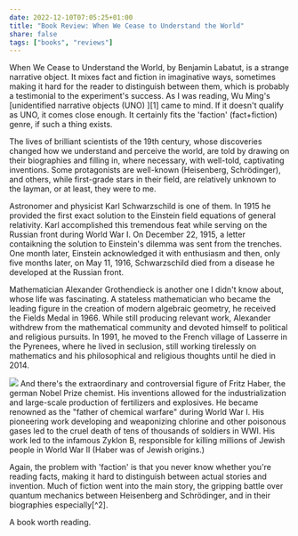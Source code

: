 ```yaml
---
date: 2022-12-10T07:05:25+01:00
title: "Book Review: When We Cease to Understand the World"
share: false
tags: ["books", "reviews"]
---
```

When We Cease to Understand the World, by Benjamin Labatut, is a strange
narrative object. It mixes fact and fiction in imaginative ways, sometimes
making it hard for the reader to distinguish between them, which is probably a
testimonial to the experiment's success. As I was reading, Wu Ming's
[unidentified narrative objects (UNO) ][1] came to mind. If it doesn't qualify
as UNO, it comes close enough. It certainly fits the 'faction' (fact+fiction)
genre, if such a thing exists.

The lives of brilliant scientists of the 19th century, whose discoveries
changed how we understand and perceive the world, are told by drawing on their
biographies and filling in, where necessary, with well-told, captivating
inventions. Some protagonists are well-known (Heisenberg, Schrödinger), and
others, while first-grade stars in their field, are relatively unknown to the
layman, or at least, they were to me.

Astronomer and physicist Karl Schwarzschild is one of them. In 1915 he provided
the first exact solution to the Einstein field equations of general relativity.
Karl accomplished this tremendous feat while serving on the Russian front
during World War I. On December 22, 1915, a letter contaikning the solution to
Einstein's dilemma was sent from the trenches. One month later, Einstein
acknowledged it with enthusiasm and then, only five months later, on May 11,
1916, Schwarzschild died from a disease he developed at the Russian front.

Mathematician Alexander Grothendieck is another one I didn't know about, whose
life was fascinating. A stateless mathematician who became the leading figure
in the creation of modern algebraic geometry, he received the Fields Medal in
1966. While still producing relevant work, Alexander withdrew from the
mathematical community and devoted himself to political and religious pursuits.
In 1991, he moved to the French village of Lasserre in the Pyrenees, where he
lived in seclusion, still working tirelessly on mathematics and his
philosophical and religious thoughts until he died in 2014.

![](/images/quando-abbiamo-smesso-di-capire-il-mondo.jpg#right)
And there's the extraordinary and controversial figure of Fritz Haber, the
german Nobel Prize chemist. His inventions allowed for the industrialization
and large-scale production of fertilizers and explosives. He became renowned as
the "father of chemical warfare" during World War I. His pioneering work
developing and weaponizing chlorine and other poisonous gases led to the cruel
death of tens of thousands of soldiers in WWI. His work led to the infamous
Zyklon B, responsible for killing millions of Jewish people in World War II
(Haber was of Jewish origins.)

Again, the problem with 'faction' is that you never know whether you're reading
facts, making it hard to distinguish between actual stories and invention. Much
of fiction went into the main story, the gripping battle over quantum mechanics
between Heisenberg and Schrödinger, and in their biographies especially[^2]. 

A book worth reading.

